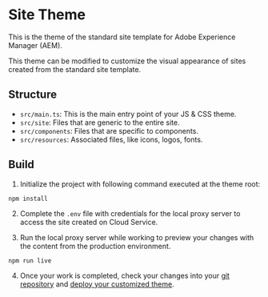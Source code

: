 # Site Theme

This is the theme of the standard site template for Adobe Experience Manager (AEM).

This theme can be modified to customize the visual appearance of sites created from the standard site template.

## Structure

* `src/main.ts`: This is the main entry point of your JS & CSS theme.
* `src/site`: Files that are generic to the entire site.
* `src/components`: Files that are specific to components.
* `src/resources`: Associated files, like icons, logos, fonts.

## Build

1. Initialize the project with following command executed at the theme root:

```
npm install
```

2. Complete the `.env` file with credentials for the local proxy server to access the site created on Cloud Service.

3. Run the local proxy server while working to preview your changes with the content from the production environment.

```
npm run live
```

4. Once your work is completed, check your changes into your [git repository](https://www.adobe.com/go/qsc_retrieve_git_access) and [deploy your customized theme](https://www.adobe.com/go/qsc_deploy_theme).

